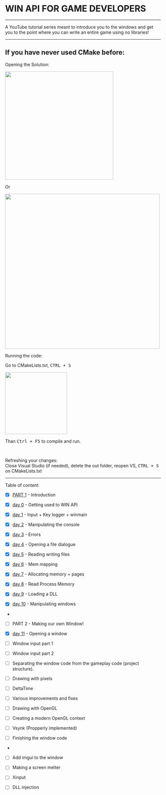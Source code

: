# WIN API FOR GAME DEVELOPERS 

---

A YouTube tutorial series meant to introduce you to the windows and get you to the point where you can write an entire game using no libraries!

---

<h2>If you have never used CMake before:</h2>

<p>Opening the Solution:</p> 

<img src="https://raw.githubusercontent.com/meemknight/photos/master/llge1.gif" width="350">

Or

<img src="https://raw.githubusercontent.com/meemknight/photos/master/llge2.gif" width="500">

<p>Running the code:</p>

Go to CMakeLists.txt, <kbd>CTRL + S</kbd>

<img src="https://raw.githubusercontent.com/meemknight/photos/master/llge3.gif" width="200">

Than <kbd>Ctrl + F5</kbd> to compile and run.

<br/>

<p>Refreshing your changes:<br>
Close Visual Studio (if needed), delete the out folder, reopen VS, <kbd>CTRL + S</kbd> on CMakeLists.txt</p>



---
Table of content

- [x] [PART 1](https://youtu.be/ZX0aGujHOfg) - Introduction

- [x] [day 0](https://youtu.be/qOgGn1ihyGo) - Getting used to WIN API
- [x] [day 1](https://youtu.be/n1SzitnRzY4) - Input + Key logger + winmain
- [x] [day 2](https://youtu.be/UYTkjicnFOI) - Manipulating the console
- [x] [day 3](https://youtu.be/GFItrTJr8RA) - Errors
- [x] [day 4](https://youtu.be/XDCWXE3-wsk) - Opening a file dialogue
- [x] [day 5](https://youtu.be/Eo8sQfJpQy8) - Reading writing files
- [x] [day 6](https://youtu.be/jys9PDR-hwM) - Mem mapping
- [x] [day 7](https://youtu.be/ob2AphemlwY) - Allocating memory + pages
- [x] [day 8](https://youtu.be/JjoRNM3QvlM) - Read Process Memory
- [x] [day 9](https://youtu.be/eLSpda2f28c) - Loading a DLL
- [x] [day 10](https://youtu.be/tASfx1C0hE8) - Manipulating windows


-

- [ ] PART 2 - Making our own Window!

- [x] [day 11](https://youtu.be/zsypxgOw47Q) - Opening a window
- [ ] Window input part 1
- [ ] Window input part 2
- [ ] Separating the window code from the gameplay code (project structure).
- [ ] Drawing with pixels
- [ ] DeltaTime
- [ ] Various improvements and fixes
- [ ] Drawing with OpenGL
- [ ] Creating a modern OpenGL context
- [ ] Vsynk (Propperly implemented)
- [ ] Finishing the window code


-

- [ ] Add imgui to the window
- [ ] Making a screen melter
- [ ] Xinput
- [ ] DLL injection






